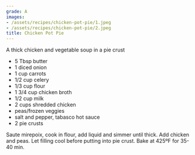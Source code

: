 ```yaml
---
grade: A
images:
- /assets/recipes/chicken-pot-pie/1.jpeg
- /assets/recipes/chicken-pot-pie/2.jpeg
title: Chicken Pot Pie
---
```

<!-- stub -->
A thick chicken and vegetable soup in a pie crust
<!-- endstub -->

- 5 Tbsp butter
- 1 diced onion
- 1 cup carrots
- 1/2 cup celery
- 1/3 cup flour
- 1 3/4 cup chicken broth
- 1/2 cup milk
- 2 cups shredded chicken
- peas/frozen veggies
- salt and pepper, tabasco hot sauce
- 2 pie crusts

Saute mirepoix, cook in flour, add liquid and simmer until thick. Add chicken and peas.
Let filling cool before putting into pie crust. Bake at 425ºF for 35-40 min.